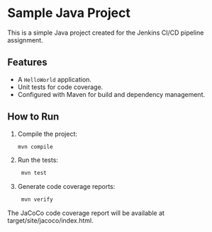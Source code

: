# Sample Java Project

This is a simple Java project created for the Jenkins CI/CD pipeline assignment. 

## Features
- A `HelloWorld` application.
- Unit tests for code coverage.
- Configured with Maven for build and dependency management.

## How to Run
1. Compile the project:
   ```bash
   mvn compile

2. Run the tests:
   ```bash
    mvn test

3. Generate code coverage reports:
   ```bash
    mvn verify

The JaCoCo code coverage report will be available at target/site/jacoco/index.html.